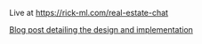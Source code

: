 Live at https://rick-ml.com/real-estate-chat

[Blog post detailing the design and implementation](https://www.linkedin.com/posts/eric-sibley_ive-been-hearing-about-mcp-for-a-while-and-activity-7333266618069749761-kIf1?utm_source=share&utm_medium=member_desktop&rcm=ACoAACkMKAgBOfSjsGFb3DQOJW_Q_ZVb4RwbsPU) 
